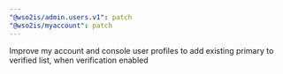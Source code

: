 ```yaml
---
"@wso2is/admin.users.v1": patch
"@wso2is/myaccount": patch
---
```


Improve my account and console user profiles to add existing primary to verified list, when verification enabled
